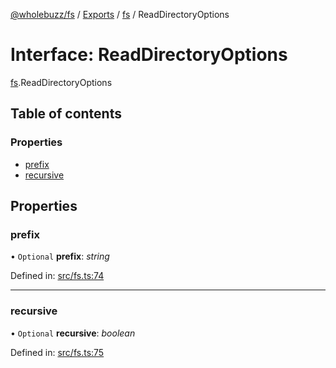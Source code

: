 [@wholebuzz/fs](../README.md) / [Exports](../modules.md) / [fs](../modules/fs.md) / ReadDirectoryOptions

# Interface: ReadDirectoryOptions

[fs](../modules/fs.md).ReadDirectoryOptions

## Table of contents

### Properties

- [prefix](fs.readdirectoryoptions.md#prefix)
- [recursive](fs.readdirectoryoptions.md#recursive)

## Properties

### prefix

• `Optional` **prefix**: *string*

Defined in: [src/fs.ts:74](https://github.com/wholebuzz/fs/blob/master/src/fs.ts#L74)

___

### recursive

• `Optional` **recursive**: *boolean*

Defined in: [src/fs.ts:75](https://github.com/wholebuzz/fs/blob/master/src/fs.ts#L75)
